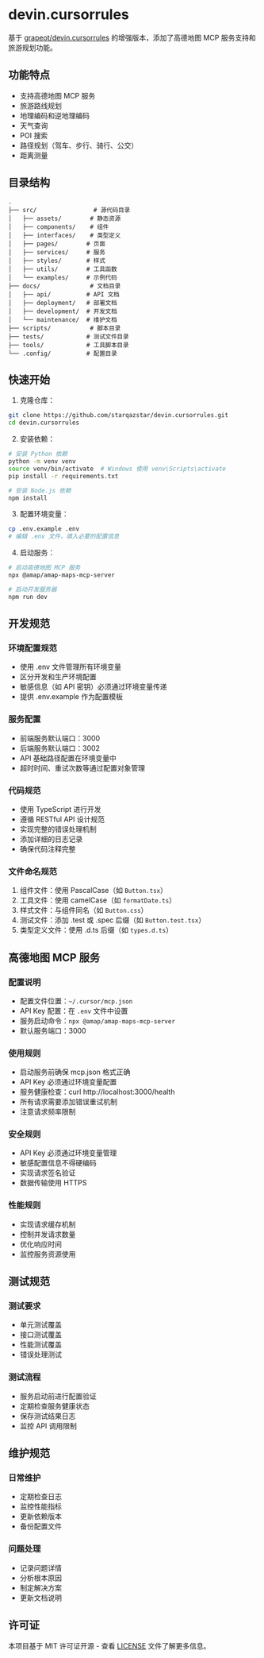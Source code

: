 # devin.cursorrules

基于 [grapeot/devin.cursorrules](https://github.com/grapeot/devin.cursorrules) 的增强版本，添加了高德地图 MCP 服务支持和旅游规划功能。

## 功能特点

- 支持高德地图 MCP 服务
- 旅游路线规划
- 地理编码和逆地理编码
- 天气查询
- POI 搜索
- 路径规划（驾车、步行、骑行、公交）
- 距离测量

## 目录结构

```
.
├── src/                # 源代码目录
│   ├── assets/        # 静态资源
│   ├── components/    # 组件
│   ├── interfaces/    # 类型定义
│   ├── pages/        # 页面
│   ├── services/     # 服务
│   ├── styles/       # 样式
│   ├── utils/        # 工具函数
│   └── examples/     # 示例代码
├── docs/              # 文档目录
│   ├── api/          # API 文档
│   ├── deployment/   # 部署文档
│   ├── development/  # 开发文档
│   └── maintenance/  # 维护文档
├── scripts/           # 脚本目录
├── tests/            # 测试文件目录
├── tools/            # 工具脚本目录
└── .config/          # 配置目录
```

## 快速开始

1. 克隆仓库：
```bash
git clone https://github.com/starqazstar/devin.cursorrules.git
cd devin.cursorrules
```

2. 安装依赖：
```bash
# 安装 Python 依赖
python -m venv venv
source venv/bin/activate  # Windows 使用 venv\Scripts\activate
pip install -r requirements.txt

# 安装 Node.js 依赖
npm install
```

3. 配置环境变量：
```bash
cp .env.example .env
# 编辑 .env 文件，填入必要的配置信息
```

4. 启动服务：
```bash
# 启动高德地图 MCP 服务
npx @amap/amap-maps-mcp-server

# 启动开发服务器
npm run dev
```

## 开发规范

### 环境配置规范

- 使用 .env 文件管理所有环境变量
- 区分开发和生产环境配置
- 敏感信息（如 API 密钥）必须通过环境变量传递
- 提供 .env.example 作为配置模板

### 服务配置
- 前端服务默认端口：3000
- 后端服务默认端口：3002
- API 基础路径配置在环境变量中
- 超时时间、重试次数等通过配置对象管理

### 代码规范
- 使用 TypeScript 进行开发
- 遵循 RESTful API 设计规范
- 实现完整的错误处理机制
- 添加详细的日志记录
- 确保代码注释完整

### 文件命名规范
1. 组件文件：使用 PascalCase（如 `Button.tsx`）
2. 工具文件：使用 camelCase（如 `formatDate.ts`）
3. 样式文件：与组件同名（如 `Button.css`）
4. 测试文件：添加 .test 或 .spec 后缀（如 `Button.test.tsx`）
5. 类型定义文件：使用 .d.ts 后缀（如 `types.d.ts`）

## 高德地图 MCP 服务

### 配置说明
- 配置文件位置：`~/.cursor/mcp.json`
- API Key 配置：在 `.env` 文件中设置
- 服务启动命令：`npx @amap/amap-maps-mcp-server`
- 默认服务端口：3000

### 使用规则
- 启动服务前确保 mcp.json 格式正确
- API Key 必须通过环境变量配置
- 服务健康检查：curl http://localhost:3000/health
- 所有请求需要添加错误重试机制
- 注意请求频率限制

### 安全规则
- API Key 必须通过环境变量管理
- 敏感配置信息不得硬编码
- 实现请求签名验证
- 数据传输使用 HTTPS

### 性能规则
- 实现请求缓存机制
- 控制并发请求数量
- 优化响应时间
- 监控服务资源使用

## 测试规范

### 测试要求
- 单元测试覆盖
- 接口测试覆盖
- 性能测试覆盖
- 错误处理测试

### 测试流程
- 服务启动前进行配置验证
- 定期检查服务健康状态
- 保存测试结果日志
- 监控 API 调用限制

## 维护规范

### 日常维护
- 定期检查日志
- 监控性能指标
- 更新依赖版本
- 备份配置文件

### 问题处理
- 记录问题详情
- 分析根本原因
- 制定解决方案
- 更新文档说明

## 许可证

本项目基于 MIT 许可证开源 - 查看 [LICENSE](LICENSE) 文件了解更多信息。 